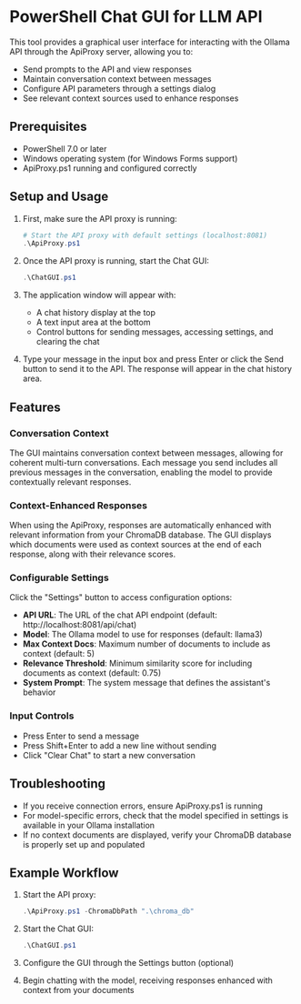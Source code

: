 # PowerShell Chat GUI for LLM API

This tool provides a graphical user interface for interacting with the Ollama API through the ApiProxy server, allowing you to:

- Send prompts to the API and view responses
- Maintain conversation context between messages
- Configure API parameters through a settings dialog
- See relevant context sources used to enhance responses

## Prerequisites

- PowerShell 7.0 or later
- Windows operating system (for Windows Forms support)
- ApiProxy.ps1 running and configured correctly

## Setup and Usage

1. First, make sure the API proxy is running:
   ```powershell
   # Start the API proxy with default settings (localhost:8081)
   .\ApiProxy.ps1
   ```

2. Once the API proxy is running, start the Chat GUI:
   ```powershell
   .\ChatGUI.ps1
   ```

3. The application window will appear with:
   - A chat history display at the top
   - A text input area at the bottom
   - Control buttons for sending messages, accessing settings, and clearing the chat

4. Type your message in the input box and press Enter or click the Send button to send it to the API.
   The response will appear in the chat history area.

## Features

### Conversation Context

The GUI maintains conversation context between messages, allowing for coherent multi-turn conversations.
Each message you send includes all previous messages in the conversation, enabling the model to provide
contextually relevant responses.

### Context-Enhanced Responses

When using the ApiProxy, responses are automatically enhanced with relevant information from your
ChromaDB database. The GUI displays which documents were used as context sources at the end of each
response, along with their relevance scores.

### Configurable Settings

Click the "Settings" button to access configuration options:

- **API URL**: The URL of the chat API endpoint (default: http://localhost:8081/api/chat)
- **Model**: The Ollama model to use for responses (default: llama3)
- **Max Context Docs**: Maximum number of documents to include as context (default: 5)
- **Relevance Threshold**: Minimum similarity score for including documents as context (default: 0.75)
- **System Prompt**: The system message that defines the assistant's behavior

### Input Controls

- Press Enter to send a message
- Press Shift+Enter to add a new line without sending
- Click "Clear Chat" to start a new conversation

## Troubleshooting

- If you receive connection errors, ensure ApiProxy.ps1 is running
- For model-specific errors, check that the model specified in settings is available in your Ollama installation
- If no context documents are displayed, verify your ChromaDB database is properly set up and populated

## Example Workflow

1. Start the API proxy:
   ```powershell
   .\ApiProxy.ps1 -ChromaDbPath ".\chroma_db"
   ```

2. Start the Chat GUI:
   ```powershell
   .\ChatGUI.ps1
   ```

3. Configure the GUI through the Settings button (optional)

4. Begin chatting with the model, receiving responses enhanced with context from your documents
